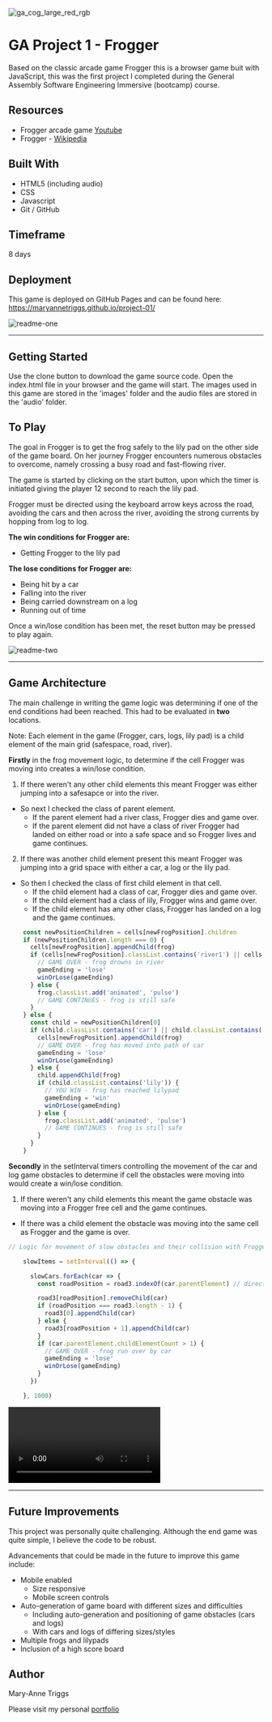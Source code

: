 ![ga_cog_large_red_rgb](https://cloud.githubusercontent.com/assets/40461/8183776/469f976e-1432-11e5-8199-6ac91363302b.png)

# GA Project 1 - Frogger

Based on the classic arcade game Frogger this is a browser game buit with JavaScript, this was the first project I completed during the General Assembly Software Engineering Immersive (bootcamp) course.

## Resources

* Frogger arcade game [Youtube](https://www.youtube.com/watch?v=l9fO-YuWPSk)
* Frogger - [Wikipedia](https://en.wikipedia.org/wiki/Frogger)

## Built With

* HTML5 (including audio)
* CSS
* Javascript
* Git / GitHub

## Timeframe

8 days

## Deployment

This game is deployed on GitHub Pages and can be found here: https://maryannetriggs.github.io/project-01/

![readme-one](images/readme/overview.png)

---

## Getting Started

Use the clone button to download the game source code. Open the index.html file in your browser and the game will start. The images used in this game are stored in the 'images' folder and the audio files are stored in the 'audio' folder.

## To Play

The goal in Frogger is to get the frog safely to the lily pad on the other side of the game board. On her journey Frogger encounters numerous obstacles to overcome, namely crossing a busy road and fast-flowing river. 

The game is started by clicking on the start button, upon which the timer is initiated giving the player 12 second to reach the lily pad.

Frogger must be directed using the keyboard arrow keys across the road, avoiding the cars and then across the river, avoiding the strong currents by hopping from log to log. 

**The win conditions for Frogger are:**
- Getting Frogger to the lily pad

**The lose conditions for Frogger are:**
- Being hit by a car
- Falling into the river
- Being carried downstream on a log
- Running out of time

Once a win/lose condition has been met, the reset button may be pressed to play again.

![readme-two](images/readme/game-board.png)

---

## Game Architecture

The main challenge in writing the game logic was determining if one of the end conditions had been reached. This had to be evaluated in **two** locations. 

Note: Each element in the game (Frogger, cars, logs, lily pad) is a child element of the main grid (safespace, road, river).

**Firstly** in the frog movement logic, to determine if the cell Frogger was moving into creates a win/lose condition. 

1. If there weren't any other child elements this meant Frogger was either jumping into a safesapce or into the river.
- So next I checked the class of parent element.
  - If the parent element had a river class, Frogger dies and game over.
  - If the parent element did not have a class of river Frogger had landed on either road or into a safe space and so Frogger lives and game continues.

2. If there was another child element present this meant Frogger was jumping into a grid space with either a car, a log or the lily pad.
- So then I checked the class of first child element in that cell.
  - If the child element had a class of car, Frogger dies and game over.
  - If the child element had a class of lily, Frogger wins and game over.
  - If the child element has any other class, Frogger has landed on a log and the game continues.

```js
    const newPositionChildren = cells[newFrogPosition].children
    if (newPositionChildren.length === 0) {
      cells[newFrogPosition].appendChild(frog)                  
      if (cells[newFrogPosition].classList.contains('river1') || cells[newFrogPosition].classList.contains('river2')) {
        // GAME OVER - frog drowns in river
        gameEnding = 'lose'
        winOrLose(gameEnding)
      } else {
        frog.classList.add('animated', 'pulse')
        // GAME CONTINUES - frog is still safe
      }
    } else {
      const child = newPositionChildren[0]
      if (child.classList.contains('car') || child.classList.contains('car2')) {
        cells[newFrogPosition].appendChild(frog)
        // GAME OVER - frog has moved into path of car
        gameEnding = 'lose'
        winOrLose(gameEnding)
      } else {
        child.appendChild(frog)
        if (child.classList.contains('lily')) {
          // YOU WIN - frog has reached lilypad
          gameEnding = 'win'
          winOrLose(gameEnding)
        } else {
          frog.classList.add('animated', 'pulse')
          // GAME CONTINUES - frog is still safe
        }
      }
    }
```

**Secondly** in the setInterval timers controlling the movement of the car and log game obstacles to determine if cell the obstacles were moving into would create a win/lose condition.

1. If there weren't any child elements this meant the game obstacle was moving into a Frogger free cell and the game continues.
- If there was a child element the obstacle was moving into the same cell as Frogger and the game is over.

```js
// Logic for movement of slow obstacles and their collision with Frogger

    slowItems = setInterval(() => {

      slowCars.forEach(car => {
        const roadPosition = road3.indexOf(car.parentElement) // direction of movement -> 

        road3[roadPosition].removeChild(car)
        if (roadPosition === road3.length - 1) { 
          road3[0].appendChild(car)
        } else {
          road3[roadPosition + 1].appendChild(car)
        }
        if (car.parentElement.childElementCount > 1) { 
          // GAME OVER - frog run over by car
          gameEnding = 'lose'
          winOrLose(gameEnding)
        }
      })

    }, 1000)
```

![readme-three](images/readme/gameplay.mov)

---

## Future Improvements

This project was personally quite challenging. Although the end game was quite simple, I believe the code to be robust. 

Advancements that could be made in the future to improve this game include:

- Mobile enabled
  - Size responsive
  - Mobile screen controls
- Auto-generation of game board with different sizes and difficulties
  - Including auto-generation and positioning of game obstacles (cars and logs)
  - With cars and logs of differing sizes/styles
- Multiple frogs and lilypads
- Inclusion of a high score board

## Author

Mary-Anne Triggs

Please visit my personal [portfolio](www.maryannetriggs.com)